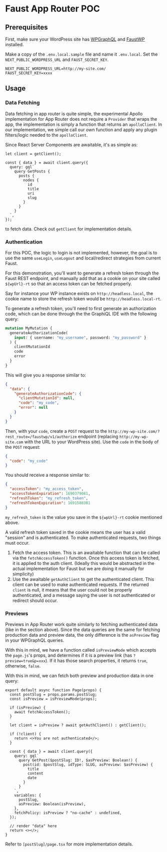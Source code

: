 # Faust App Router POC

## Prerequisites

First, make sure your WordPress site has [WPGraphQL](https://wordpress.org/plugins/wp-graphql) and [FaustWP](https://wordpress.org/plugins/faustwp) installed.

Make a copy of the `.env.local.sample` file and name it `.env.local`. Set the `NEXT_PUBLIC_WORDPRESS_URL` and `FAUST_SECRET_KEY`.

```
NEXT_PUBLIC_WORDPRESS_URL=http://my-site.com/
FAUST_SECRET_KEY=xxxx
```

## Usage

### Data Fetching

Data fetching in app router is quite simple, the experimental Apollo implementation for App Router does not require a `Provider` that wraps the app, the implementation is simply a function that returns an `apolloClient`. In our implementation, we simple call our own function and apply any plugin filters/logic needed to the `apolloClient`.

Since React Server Components are awaitable, it's as simple as:

```tsx
let client = getClient();

const { data } = await client.query({
  query: gql`
    query GetPosts {
      posts {
        nodes {
          id
          title
          uri
          slug
        }
      }
    }
  `,
});
```

to fetch data. Check out `getClient` for implementation details.

### Authentication

For this POC, the logic to login is not implemented, however, the goal is to use the same `useLogin`, `useLogout` and local/redirect strategies from current Faust.

For this demonstration, you'll want to generate a refresh token through the Faust REST endpoint, and manually add that as a cookie on your site called `${wpUrl}-rt` so that an access token can be fetched properly.

Say for instance your WP instance exists on `http://headless.local`, the cookie name to store the refresh token would be `http://headless.local-rt`.

To generate a refresh token, you'll need to first generate an authorization code, which can be done through the the GraphiQL IDE with the following query:

```graphql
mutation MyMutation {
  generateAuthorizationCode(
    input: { username: "my_username", password: "my_password" }
  ) {
    clientMutationId
    code
    error
  }
}
```

This will give you a response similar to:

```json
{
  "data": {
    "generateAuthorizationCode": {
      "clientMutationId": null,
      "code": "my_code",
      "error": null
    }
  }
}
```

Then, with your `code`, create a `POST` request to the `http://my-wp-site.com/?rest_route=/faustwp/v1/authorize` endpoint (replacing `http://my-wp-site.com` with the URL to your WordPress site). Use the `code` in the body of the `POST` request:

```json
{
  "code": "my_code"
}
```

You should receive a response similar to:

```json
{
  "accessToken": "my_access_token",
  "accessTokenExpiration": 1690379081,
  "refreshToken": "my_refresh_token",
  "refreshTokenExpiration": 1691588381
}
```

`my_refresh_token` is the value you save in the `${wpUrl}-rt` cookie mentioned above.

A valid refresh token saved in the cookie means the user has a valid "session" and is authenticated. To make authenticated requests, two things must occur.

1. Fetch the access token. This is an awaitable function that can be called via the `fetchAccessToken()` function. Once this access token is fetched, it is applied to the auth client. (Ideally this would be abstracted in the actual implementation for Faust but we are doing it manually for simplicity)
2. Use the awaitable `getAuthClient` to get the authenticated client. This client can be used to make authenticated requests. If the returned `client` is null, it means that the user could not be properly authenticated, and a message saying the user is not authenticated or redirect should occur.

### Previews

Previews in App Router work quite similarly to fetching authenticated data (like in the section above). Since the data queries are the same for fetching production data and preview data, the only difference is the `asPreview` flag in your WPGraphQL queries.

With this in mind, we have a function called `isPreviewMode` which accepts the `page.js`'s props, and determines if it is a preview link (has `?preview=true&p=xxx`). If it has those search properties, it returns `true`, otherwise, `false`.

With this in mind, we can fetch both preview and production data in one query:

```tsx
export default async function Page(props) {
  const postSlug = props.params.postSlug;
  const isPreview = isPreviewMode(props);

  if (isPreview) {
    await fetchAccessToken();
  }

  let client = isPreview ? await getAuthClient() : getClient();

  if (!client) {
    return <>You are not authenticated</>;
  }

  const { data } = await client.query({
    query: gql`
      query GetPost($postSlug: ID!, $asPreview: Boolean!) {
        post(id: $postSlug, idType: SLUG, asPreview: $asPreview) {
          title
          content
          date
        }
      }
    `,
    variables: {
      postSlug,
      asPreview: Boolean(isPreview),
    },
    fetchPolicy: isPreview ? "no-cache" : undefined,
  });

  // render "data" here
  return <></>;
}
```

Refer to `[postSlug]/page.tsx` for more implementation details.
